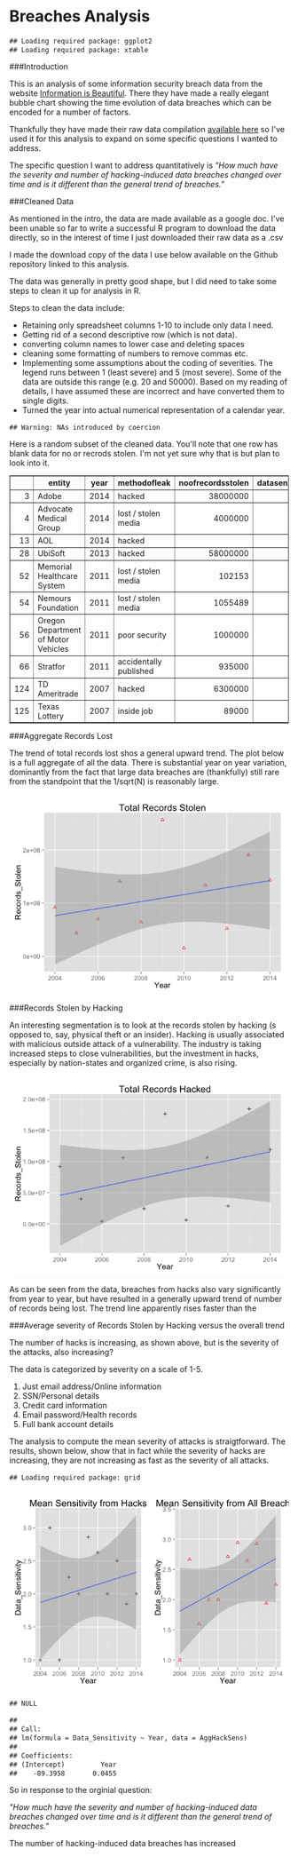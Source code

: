 # Breaches Analysis


```
## Loading required package: ggplot2
## Loading required package: xtable
```

###Introduction

This is an analysis of some information security breach data from the website [Information is Beautiful](http://www.informationisbeautiful.net/). There they have made a really elegant bubble chart showing the time evolution of data breaches which can be encoded for a number of factors. 

Thankfully they have made their raw data compilation [available here](https://docs.google.com/spreadsheet/ccc?key=0AmenB57kGPGKdHh6eGpTR2lPQl9NZmo3RlVzQ1N2Ymc&single=true&gid=2&range=A1%3AW400#gid=2) so I've used it for this analysis to expand on some specific questions I wanted to address.  


The specific question I want to address quantitatively is _"How much have the severity and number of hacking-induced data breaches changed over time and is it different than the general trend of breaches."_  

###Cleaned Data  

As mentioned in the intro, the data are made available as a google doc. I've been unable so far to write a successful R program to download the data directly, so in the interest of time I just downloaded their raw data as a .csv  

I made the download copy of the data I use below available on the Github repository linked to this analysis. 



The data was generally in pretty good shape, but I did need to take some steps to clean it up for analysis in R.

Steps to clean the data include:
* Retaining only spreadsheet columns 1-10 to include only data I need.  
* Getting rid of a second descriptive row (which is not data).  
* converting column names to lower case and deleting spaces
* cleaning some formatting of numbers to remove commas etc.   
* Implementing some assumptions about the coding of severities. The legend runs between 1 (least severe) and 5 (most severe). Some of the data are outside this range (e.g. 20 and 50000). Based on my reading of details, I have assumed these are incorrect and have converted them to single digits.  
* Turned the year into actual numerical representation of a calendar year.



```
## Warning: NAs introduced by coercion
```

Here is a random subset of the cleaned data. 
You'll note that one row has blank data for no or recrods stolen. I'm not yet sure why that is but plan to look into it. 


<!-- html table generated in R 3.1.0 by xtable 1.7-3 package -->
<!-- Tue Sep 16 18:16:18 2014 -->
<TABLE border=1>
<TR> <TH>  </TH> <TH> entity </TH> <TH> year </TH> <TH> methodofleak </TH> <TH> noofrecordsstolen </TH> <TH> datasensitivity </TH>  </TR>
  <TR> <TD align="right"> 3 </TD> <TD> Adobe </TD> <TD align="right"> 2014 </TD> <TD> hacked </TD> <TD align="right"> 38000000 </TD> <TD align="right"> 5.00 </TD> </TR>
  <TR> <TD align="right"> 4 </TD> <TD> Advocate Medical Group </TD> <TD align="right"> 2014 </TD> <TD> lost / stolen media </TD> <TD align="right"> 4000000 </TD> <TD align="right"> 2.00 </TD> </TR>
  <TR> <TD align="right"> 13 </TD> <TD> AOL </TD> <TD align="right"> 2014 </TD> <TD> hacked </TD> <TD align="right">  </TD> <TD align="right"> 1.00 </TD> </TR>
  <TR> <TD align="right"> 28 </TD> <TD> UbiSoft </TD> <TD align="right"> 2013 </TD> <TD> hacked </TD> <TD align="right"> 58000000 </TD> <TD align="right"> 2.00 </TD> </TR>
  <TR> <TD align="right"> 52 </TD> <TD> Memorial Healthcare System </TD> <TD align="right"> 2011 </TD> <TD> lost / stolen media </TD> <TD align="right"> 102153 </TD> <TD align="right"> 2.00 </TD> </TR>
  <TR> <TD align="right"> 54 </TD> <TD> Nemours Foundation </TD> <TD align="right"> 2011 </TD> <TD> lost / stolen media  </TD> <TD align="right"> 1055489 </TD> <TD align="right"> 4.00 </TD> </TR>
  <TR> <TD align="right"> 56 </TD> <TD> Oregon Department of Motor Vehicles </TD> <TD align="right"> 2011 </TD> <TD> poor security </TD> <TD align="right"> 1000000 </TD> <TD align="right"> 2.00 </TD> </TR>
  <TR> <TD align="right"> 66 </TD> <TD> Stratfor </TD> <TD align="right"> 2011 </TD> <TD> accidentally published </TD> <TD align="right"> 935000 </TD> <TD align="right"> 3.00 </TD> </TR>
  <TR> <TD align="right"> 124 </TD> <TD> TD Ameritrade </TD> <TD align="right"> 2007 </TD> <TD> hacked </TD> <TD align="right"> 6300000 </TD> <TD align="right"> 1.00 </TD> </TR>
  <TR> <TD align="right"> 125 </TD> <TD> Texas Lottery </TD> <TD align="right"> 2007 </TD> <TD> inside job </TD> <TD align="right"> 89000 </TD> <TD align="right"> 2.00 </TD> </TR>
   </TABLE>

###Aggregate Records Lost  

The trend of total records lost shos a general upward trend. The plot below is a full aggregate of all the data. There is substantial year on year variation, dominantly from the fact that large data breaches are (thankfully) still rare from the standpoint that the 1/sqrt(N) is reasonably large. 

![plot of chunk AggRecordsLost](./Breaches_Analysis_files/figure-html/AggRecordsLost.png) 


###Records Stolen by Hacking  

An interesting segmentation is to look at the records stolen by hacking (s opposed to, say, physical theft or an insider). Hacking is usually associated with malicious outside attack of a vulnerability. The industry is taking increased steps to close vulnerabilities, but the investment in hacks, especially by nation-states and organized crime, is also rising. 


![plot of chunk Hacks](./Breaches_Analysis_files/figure-html/Hacks.png) 


As can be seen from the data, breaches from hacks also vary significantly from year to year, but have resulted in a generally upward trend of number of records being lost. The trend line apparently rises faster than the 

###Average severity of Records Stolen by Hacking versus the overall trend



The number of hacks is increasing, as shown above, but is the severity of the attacks, also increasing?  

The data is categorized by severity on a scale of 1-5.   
1. Just email address/Online information   
2. SSN/Personal details   
3. Credit card information   
4. Email password/Health records   
5. Full bank account details  

The analysis to compute the mean severity of attacks is straigtforward. The results, shown below, show that in fact while the severity of hacks are increasing, they are not increasing as fast as the severity of all attacks. 


```
## Loading required package: grid
```

![plot of chunk Severity](./Breaches_Analysis_files/figure-html/Severity.png) 

```
## NULL
```

```
## 
## Call:
## lm(formula = Data_Sensitivity ~ Year, data = AggHackSens)
## 
## Coefficients:
## (Intercept)         Year  
##    -89.3958       0.0455
```

So in response to the orginial question:  

_"How much have the severity and number of hacking-induced data breaches changed over time and is it different than the general trend of breaches."_ 

The number of hacking-induced data breaches has increased 

